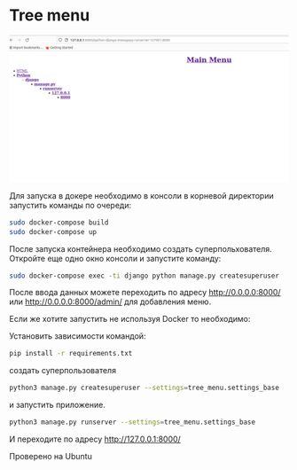 # Tree menu


![alt text](https://github.com/Homerw223v/tree_menu/blob/main/example.png)

Для запуска в докере необходимо в консоли в корневой директории запустить команды по очереди:  
```bash
sudo docker-compose build
sudo docker-compose up
```
После запуска контейнера необходимо создать суперпольхователя. Откройте еще одно окно консоли и запустите команду:  

```bash
sudo docker-compose exec -ti django python manage.py createsuperuser

```

После ввода данных можете переходить по адресу http://0.0.0.0:8000/  или http://0.0.0.0:8000/admin/ для добавления меню.

Если же хотите запустить не используя Docker то необходимо:  

Установить зависимости командой:  

```bash
pip install -r requirements.txt
```
создать суперпользователя  

```bash
python3 manage.py createsuperuser --settings=tree_menu.settings_base
```
и запустить приложение.
```bash
python3 manage.py runserver --settings=tree_menu.settings_base
```
И переходите по адресу http://127.0.0.1:8000/ 

Проверено на Ubuntu

